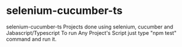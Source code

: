 # selenium-cucumber-ts
selenium-cucumber-ts
Projects done using selenium, cucumber and Jabascript/Typescript
To run Any Project's Script just type "npm test" command and run it.
